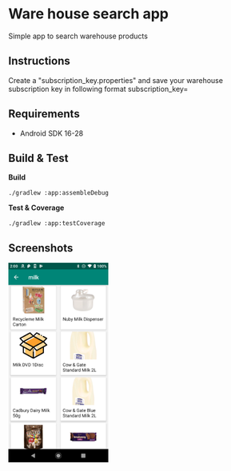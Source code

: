 # Ware house search app
Simple app to search warehouse products

## Instructions
Create a "subscription_key.properties" and save your warehouse subscription key in following format subscription_key=<yourkey>

## Requirements
* Android SDK 16-28

## Build & Test

**Build**

    ./gradlew :app:assembleDebug

**Test & Coverage**

    ./gradlew :app:testCoverage

## Screenshots

<img src="screenshot/results.png" width="200px" />


